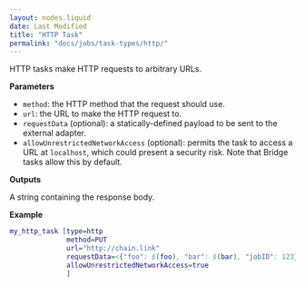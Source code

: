 ```yaml
---
layout: nodes.liquid
date: Last Modified
title: "HTTP Task"
permalink: "docs/jobs/task-types/http/"
---
```


HTTP tasks make HTTP requests to arbitrary URLs.

**Parameters**

- `method`: the HTTP method that the request should use.
- `url`: the URL to make the HTTP request to.
- `requestData` (optional): a statically-defined payload to be sent to the external adapter.
- `allowUnrestrictedNetworkAccess` (optional): permits the task to access a URL at `localhost`, which could present a security risk. Note that Bridge tasks allow this by default.

**Outputs**

A string containing the response body.

**Example**

```dot
my_http_task [type=http
              method=PUT
              url="http://chain.link"
              requestData=<{"foo": $(foo), "bar": $(bar), "jobID": 123}>
              allowUnrestrictedNetworkAccess=true
              ]
```
